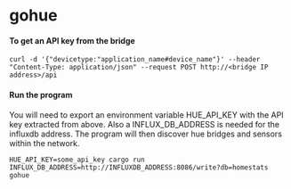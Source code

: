 # gohue

#### To get an API key from the bridge
```
curl -d '{"devicetype:"application_name#device_name"}' --header "Content-Type: application/json" --request POST http://<bridge IP address>/api
```


#### Run the program
You will need to export an environment variable HUE_API_KEY with the API key extracted from above. Also a INFLUX_DB_ADDRESS is needed for the influxdb address. The program will then discover hue bridges and sensors within the network.

```
HUE_API_KEY=some_api_key cargo run  INFLUX_DB_ADDRESS=http://INFLUXDB_ADDRESS:8086/write?db=homestats gohue
```
